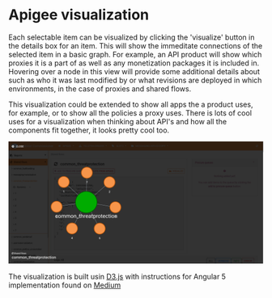 # Apigee visualization
Each selectable item can be visualized by clicking the 'visualize' button in the details box for an item. This will show the immeditate connections of the selected item in a basic graph. For example, an API product will show which proxies it is a part of as well as any monetization packages it is included in. Hovering over a node in this view will provide some additional details about such as who it was last modified by or what revisions are deployed in which environments, in the case of proxies and shared flows.

This visualization could be extended to show all apps the a product uses, for example, or to show all the policies a proxy uses. There is lots of cool uses for a visualization when thinking about API's and how all the components fit together, it looks pretty cool too.

<img src="images/visuals.PNG" alt="Shared flow visualization" width="800px"/>

The visualization is built usin [D3.js](https://d3js.org/) with instructions for Angular 5 implementation found on [Medium](https://medium.com/netscape/visualizing-data-with-angular-and-d3-209dde784aeb)